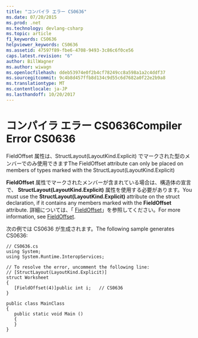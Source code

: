 ```yaml
---
title: "コンパイラ エラー CS0636"
ms.date: 07/20/2015
ms.prod: .net
ms.technology: devlang-csharp
ms.topic: article
f1_keywords: CS0636
helpviewer_keywords: CS0636
ms.assetid: 47597f89-fbe6-4708-9493-3c86c6f0ce56
caps.latest.revision: "6"
author: BillWagner
ms.author: wiwagn
ms.openlocfilehash: ddeb53974e0f2b4cf78249cc8a598a1a2c4ddf37
ms.sourcegitcommit: 9c4b8d457ffb8d134c9d55c6d7682a0f22e2b9a8
ms.translationtype: MT
ms.contentlocale: ja-JP
ms.lasthandoff: 10/20/2017
---
```

# <a name="compiler-error-cs0636"></a><span data-ttu-id="62e90-102">コンパイラ エラー CS0636</span><span class="sxs-lookup"><span data-stu-id="62e90-102">Compiler Error CS0636</span></span>
<span data-ttu-id="62e90-103">FieldOffset 属性は、StructLayout(LayoutKind.Explicit) でマークされた型のメンバーでのみ使用できます</span><span class="sxs-lookup"><span data-stu-id="62e90-103">The FieldOffset attribute can only be placed on members of types marked with the StructLayout(LayoutKind.Explicit)</span></span>  
  
 <span data-ttu-id="62e90-104">**FieldOffset** 属性でマークされたメンバーが含まれている場合は、構造体の宣言で、 **StructLayout(LayoutKind.Explicit)** 属性を使用する必要があります。</span><span class="sxs-lookup"><span data-stu-id="62e90-104">You must use the **StructLayout(LayoutKind.Explicit)** attribute on the struct declaration, if it contains any members marked with the **FieldOffset** attribute.</span></span> <span data-ttu-id="62e90-105">詳細については、「 [FieldOffset](xref:System.Runtime.InteropServices.FieldOffsetAttribute)」を参照してください。</span><span class="sxs-lookup"><span data-stu-id="62e90-105">For more information, see [FieldOffset](xref:System.Runtime.InteropServices.FieldOffsetAttribute).</span></span>  
  
 <span data-ttu-id="62e90-106">次の例では CS0636 が生成されます。</span><span class="sxs-lookup"><span data-stu-id="62e90-106">The following sample generates CS0636:</span></span>  
  
```  
// CS0636.cs  
using System;  
using System.Runtime.InteropServices;  
  
// To resolve the error, uncomment the following line:  
// [StructLayout(LayoutKind.Explicit)]  
struct Worksheet  
{  
   [FieldOffset(4)]public int i;   // CS0636   
}  
  
public class MainClass  
{  
   public static void Main ()  
   {  
   }  
}  
```
